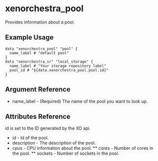 # xenorchestra_pool

Provides information about a pool.

## Example Usage

```hcl
data "xenorchestra_pool" "pool" {
  name_label # "default pool"
}
data "xenorchestra_sr" "local_storage" {
  name_label # "Your storage repository label"
  pool_id # "${data.xenorchestra_pool.pool.id}"
}
```

## Argument Reference
* name_label - (Required) The name of the pool you want to look up.

## Attributes Reference
id is set to the ID generated by the XO api.

* id - Id of the pool.
* description - The description of the pool.
* cpus - CPU information about the pool.
** cores - Number of cores in the pool.
** sockets - Number of sockets in the pool.
